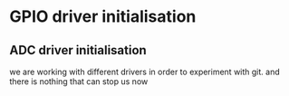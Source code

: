 # GPIO driver initialisation
## ADC driver initialisation

we are working with different drivers in order to experiment with git.
and there is nothing that can stop us now
